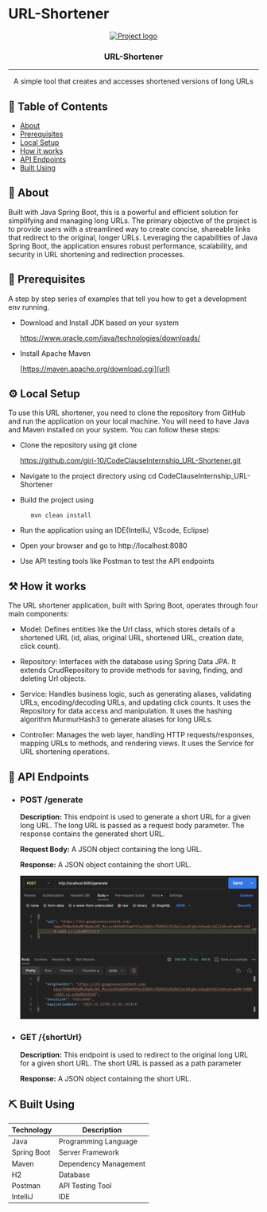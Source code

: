 # URL-Shortener


<p align="center">
  <a href="" rel="noopener">
 <img width=100px height=100px src="https://upload.wikimedia.org/wikipedia/commons/thumb/3/38/GNOME_Text_Editor_Icon.svg/1200px-GNOME_Text_Editor_Icon.svg.png" alt="Project logo"></a>
</p>

<h3 align="center">URL-Shortener</h3>

<!--<div align="center">

  [![Status](https://img.shields.io/badge/status-active-success.svg)]() 
  [![GitHub Issues](https://img.shields.io/github/issues/kylelobo/The-Documentation-Compendium.svg)](https://github.com/kylelobo/The-Documentation-Compendium/issues)
  [![GitHub Pull Requests](https://img.shields.io/github/issues-pr/kylelobo/The-Documentation-Compendium.svg)](https://github.com/kylelobo/The-Documentation-Compendium/pulls)
  [![License](https://img.shields.io/badge/license-MIT-blue.svg)](/LICENSE)

</div> -->

---

<p align="center"> A simple tool that creates and accesses shortened versions of long URLs 
    <br> 
</p>

## 📝 Table of Contents
- [About](#about)
- [Prerequisites](#prerequisites)
- [Local Setup](#local_setup)
- [How it works](#how_it_works)
- [API Endpoints](#api_endpoints)
- [Built Using](#built_using)

## 🧐 About <a name = "about"></a>

Built with Java Spring Boot, this is a powerful and efficient solution for simplifying and managing long URLs. The primary objective of the project is to provide users with a streamlined way to create concise, shareable links that redirect to the original, longer URLs. Leveraging the capabilities of Java Spring Boot, the application ensures robust performance, scalability, and security in URL shortening and redirection processes.


## 🌱 Prerequisites <a name = "prerequisites"></a>

A step by step series of examples that tell you how to get a development env running.

- Download and Install JDK based on your system

  [https://www.oracle.com/java/technologies/downloads/
  ](url)

- Install Apache Maven

  [https://maven.apache.org/download.cgi](url)



## ⚙️ Local Setup <a name = "local_setup"></a>
To use this URL shortener, you need to clone the repository from GitHub and run the application on your local machine. You will need to have Java and Maven installed on your system. You can follow these steps:

- Clone the repository using git clone 

  https://github.com/giri-10/CodeClauseInternship_URL-Shortener.git

- Navigate to the project directory using cd CodeClauseInternship_URL-Shortener

- Build the project using 
   ```
      mvn clean install
   ```
- Run the application using an IDE(IntelliJ, VScode, Eclipse)

- Open your browser and go to http://localhost:8080

- Use API testing tools like Postman to test the API endpoints


## ⚒️ How it works <a name = "how_it_works"></a>

The URL shortener application, built with Spring Boot, operates through four main components:

- Model: Defines entities like the Url class, which stores details of a shortened URL (id, alias, original URL, shortened URL, creation date, click count).

- Repository: Interfaces with the database using Spring Data JPA. It extends CrudRepository to provide methods for saving, finding, and deleting Url objects.

- Service: Handles business logic, such as generating aliases, validating URLs, encoding/decoding URLs, and updating click counts. It uses the Repository for data access and manipulation. It uses the hashing algorithm MurmurHash3 to generate aliases for long URLs.

- Controller: Manages the web layer, handling HTTP requests/responses, mapping URLs to methods, and rendering views. It uses the Service for URL shortening operations.


## 🚀 API Endpoints <a name = "api_endpoints"></a>

- ### **POST /generate**

  **Description:** This endpoint is used to generate a short URL for a given long URL. The long URL is passed as a request body parameter. The response contains the generated short URL.

  **Request Body:** A JSON object containing the long URL.

  **Response:** A JSON object containing the short URL.

  ![Alt text](image.png)

- ### **GET /{shortUrl}**
  
  **Description:** This endpoint is used to redirect to the original long URL for a given short URL. The short URL is passed as a path parameter

  **Response:** A JSON object containing the short URL.
  
   

## ⛏️ Built Using <a name = "built_using"></a>
| Technology      | Description               |
|------------------|---------------------------|
| Java             | Programming Language     |
| Spring Boot      | Server Framework         |
| Maven            | Dependency Management    |
| H2               | Database                  |
| Postman          | API Testing Tool          |
| IntelliJ         | IDE                       |





